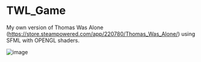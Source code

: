 # TWL_Game
My own version of Thomas Was Alone (https://store.steampowered.com/app/220780/Thomas_Was_Alone/) using SFML with OPENGL shaders.

![image](https://user-images.githubusercontent.com/17995983/176894654-82de4dd4-ade8-4dcc-b6ad-acd2972ff4df.png)


